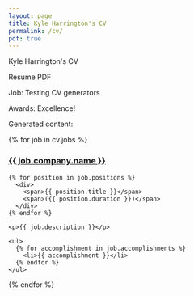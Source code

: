 ```yaml
---
layout: page
title: Kyle Harrington's CV
permalink: /cv/
pdf: true
---
```


Kyle Harrington's CV

<a class="button button-sidebar" title="Download my CV" data-toggle="download-pdf">
      <i class="fas fa-download"></i>
      Resume PDF
    </a>

Job: Testing CV generators

Awards: Excellence!

Generated content:

{% for job in cv.jobs %}
  <div>
    <h3>
      <a href={{ job.company.website }} target="_blank">{{ job.company.name }}</a>
    </h3>

    {% for position in job.positions %}
      <div>
        <span>{{ position.title }}</span>
        <span>({{ position.duration }})</span>
      </div>
    {% endfor %}

    <p>{{ job.description }}</p>

    <ul>
      {% for accomplishment in job.accomplishments %}
        <li>{{ accomplishment }}</li>
      {% endfor %}
    </ul>
  </div>
{% endfor %}

<div hidden id="cvJson">
  {{ site.data.cv | jsonify }}
</div>
